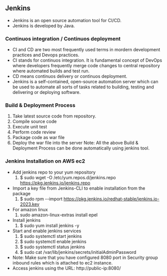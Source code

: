 ## Jenkins
- Jenkins is an open source automation tool for CI/CD.
- Jenkins is developed by Java.
### Continuos integration / Continuos deployment
- CI and CD are two most frequently used terms in mordern development practices and Devops practices.
- CI stands for continuos integration. It is fundamental concept of DevOps where developers frequently merge code changes to central repository where automated builds and test run.
- CD means continuos delivery or continuos deployment.
- Jenkins is a self-contained, open-source automation server which can be used to automate all sorts of tasks related to building, testing and delivering or deploying software.

### Build & Deployment Process
1. Take latest source code from repository.
2. Compile source code
3. Execute unit test
4. Perform code review
5. Package code as war file
6. Deploy the war file into the server
Note: All the above Build & Deployment Process can be done automatically using jenkins tool.

### Jenkins Installation on AWS ec2 
- Add jenkins repo to your yum repository
  1. $ sudo wget -O /etc/yum.repos.d/jenkins.repo https://pkg.jenkins.io/jenkins.repo
- Import a key file from Jenkins-CLI to enable installation from the package
  1. $ sudo rpm --import https://pkg.jenkins.io/redhat-stable/jenkins.io-2023.key
- For amazon linux
  1. sudo amazon-linux-extras install epel
- Install jenkins
  1. $ sudo yum install jenkins -y
- Start and enable jenkins services
  1. $ sudo systemctl start jenkins
  2. $ sudo systemctl enable jenkins
  3. $ sudo systemctl status jenkins
  4. $ sudo cat /var/lib/jenkins/secrets/initialAdminPassword
- Note: Make sure that you have configured 8080 port in Security group inbound rules which is attached to ec2 instance.
- Access jenkins using the URL: http://public-ip:8080/




